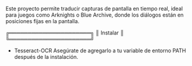 Este proyecto permite traducir capturas de pantalla en tiempo real, ideal para juegos como Arknights o Blue Archive, 
donde los diálogos están en posiciones fijas en la pantalla.

╔══════════════════════╗
║       Instalar       ║
╚══════════════════════╝ 
*   Tesseract-OCR
    Asegúrate de agregarlo a tu variable de entorno PATH después de la instalación.

